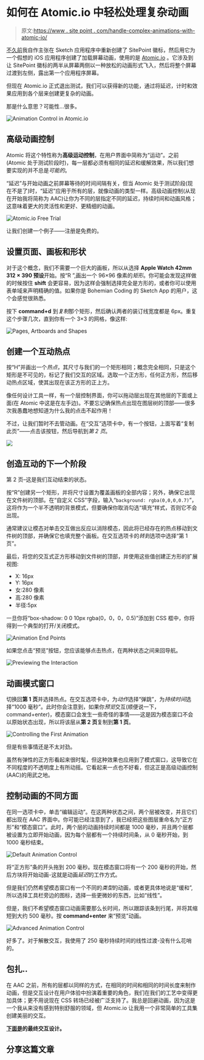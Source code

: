 # 如何在 Atomic.io 中轻松处理复杂动画

> 原文:[https://www . site point . com/handle-complex-animations-with-atomic-io/](https://www.sitepoint.com/handle-complex-animations-with-atomic-io/)

[不久前](https://www.sitepoint.com/create-easy-interactions-using-sketch-app-atomic-io/)我自作主张在 Sketch 应用程序中重新创建了 SitePoint 徽标，然后用它为一个假想的 iOS 应用程序创建了加载屏幕动画，使用的是 [Atomic.io](https://app.atomic.io) 。它涉及到让 SitePoint 徽标的两半从屏幕两侧以一种放松的动画形式飞入，然后将整个屏幕过渡到左侧，露出第一个应用程序屏幕。

但现在 Atomic.io 正式退出测试，我们可以获得新的功能，通过将延迟，计时和效果应用到各个层来创建更复杂的动画。

那是什么意思？可能性…很多。

![Animation Control in Atomic.io](../Images/12f668c3bb30aba030d89e57b95e144d.png)

## 高级动画控制

Atomic 将这个特性称为**高级运动控制**，在用户界面中简称为“运动”。之前(Atomic 处于测试阶段时)，每一层都必须有相同的延迟和缓解效果，所以我们想要实现的并不总是*可能的*。

“延迟”与开始动画之前屏幕等待的时间间隔有关，但当 Atomic 处于测试阶段(现在不是了)时，“延迟”应用于所有的层，就像动画的类型一样。高级动画控制(从现在开始我将简称为 AAC)让你为不同的层指定不同的延迟，持续时间和动画风格；这意味着更大的灵活性和更好、更精细的动画。

![Atomic.io Free Trial](../Images/3b6d13bb89cd49b13eeb2ac715da282b.png)

让我们创建一个例子——注册是免费的。

## 设置页面、画板和形状

对于这个概念，我们不需要一个巨大的画板，所以从选择 **Apple Watch 42mm 312 × 390 预设**开始。按“R ”,画出一个 96×96 像素的*矩形*。你可能会发现这样做的时候按住 **shift** 会更容易，因为这样会强制选择完全是方形的，或者你可以使用表单域来声明精确的值。如果你是 Bohemian Coding 的 Sketch App 的用户，这个会感觉很熟悉。

按下 **command+d** 到*复制*那个矩形，然后确认两者的装订线宽度都是 6px。重复这个步骤几次，直到你有一个 3×3 的网格，像这样:

![Pages, Artboards and Shapes](../Images/41b7a208a35ce7d346204e9f7dd71f82.png)

## 创建一个互动热点

按“H”并画出一个*热点*，其尺寸与我们的一个矩形相同；概念完全相同，只是这个矩形是不可见的，标记了我们交互的区域。选取一个正方形，任何正方形，然后移动热点区域，使其出现在该正方形的正上方。

像任何设计工具一样，有一个层控制界面，你可以拖动层出现在其他层的下面或上面(在 Atomic 中这是在左手边)。不要忘记确保热点出现在图层树的顶部——很多次我愚蠢地想知道为什么我的点击不起作用！

不过，让我们暂时不去管动画。在“交互”选项卡中，有一个按钮，上面写着“复制此页”——点击该按钮，然后导航到*第 2 页*。

![<p><img alt="Creating Hotspots" src="https://draftin.com:443/images/32897?token=nVUZngb96ei01tfOO2Es9ZhtAKCyxrA-SrN1DDEzgtgMzW3dS4_mRaZgYLhp_sf6h80_VxnNLxVLUyY0HCph--U"/> </p>](../Images/657e74c6d74029fb0d61a1386bbb5de0.png)

## 创造互动的下一个阶段

第 2 页–这是我们互动结束的状态。

按“R”创建另一个矩形，并将尺寸设置为覆盖画板的全部内容；另外，确保它出现在文件树的顶部。在“自定义 CSS”字段，输入“`background: rgba(0,0,0,0.7)`”，这将作为一个半不透明的背景模式，但要确保你取消勾选“填充”样式，否则它不会出现。

通常建议让模态对单击交互做出反应以消除模态，因此将已经存在的热点移动到文件树的顶部，并确保它也填充整个画板。在交互选项卡的*转到*选项中选择“第 1 页”。

最后，将您的交互式正方形移动到文件树的顶部，并使用这些值创建正方形的扩展视图:

*   X: 16px
*   Y: 16px
*   女:280 像素
*   高:280 像素
*   半径:5px

一旦你将“box-shadow: 0 0 10px rgba(0，0，0，0.5)”添加到 CSS 框中，你将得到一个典型的打开/关闭模式。

![Animation End Points](../Images/0fc6ea18f20cc67b0cf3b3c69ae0005d.png)

如果您点击“预览”按钮，您应该能够点击热点，在两种状态之间来回导航。

![Previewing the Interaction](../Images/750e97a89af83ab45f3fcb60b1fa95f2.png)

## 动画模式窗口

切换回**第 1 页**并选择热点。在交互选项卡中，为*动作*选择“弹跳”，为*持续时间*选择“1000 毫秒”。此时你会注意到，如果你*预览*交互(顺便说一下，command+enter)，模态窗口会发生一些奇怪的事情——这是因为模态窗口不会以原始状态出现，所以将该层从**第 2 页**复制到**第 1 页**。

![Controlling the First Animation](../Images/816e7897371235816ee6e6759f516792.png)

但是有些事情还是不太对劲。

虽然有弹性的正方形看起来很时髦，但这种效果也应用到了模式窗口，这导致它在不同程度的不透明度上有所动摇。它看起来一点也不好看，但这正是高级动画控制(AAC)的用武之地。

## 控制动画的不同方面

在同一选项卡中，单击“编辑运动”。在这两种状态之间，两个层被改变，并且它们都出现在 AAC 界面中。你可能已经注意到了，我已经把这些图层重命名为“正方形”和“模态窗口”。此时，两个层的动画持续时间都是 1000 毫秒，并且两个层都被设置为立即开始动画，因为每个层都有一个持续时间条，从 0 毫秒开始，到 1000 毫秒结束。

![Default Animation Control](../Images/55c9c623c125e6c02f8074ad5a0b75bc.png)

将“正方形”条的开头拖到 200 毫秒。现在模态窗口将有一个 200 毫秒的开始，然后方块将开始动画-这就是动画*延迟*的工作方式。

但是我们仍然希望模态窗口有一个不同的*类型*的动画，或者更具体地说是“缓和”,所以选择工具栏旁边的图标，选择一些更微妙的东西，比如“线性”。

但是，我们不希望模态窗口动画需要那么长时间，所以跟踪该条到行尾，并将其缩短到大约 500 毫秒。按 **command+enter** 来“预览”动画。

![Advanced Animation Control](../Images/1e2205390b5a808797f904902e0c2872.png)

好多了。对于解散交互，我使用了 250 毫秒持续时间的线性过渡-没有什么花哨的。

## 包扎..

在 AAC 之前，所有的层都以同样的方式，在相同的时间和相同的时间长度来制作动画，但是交互设计在用户体验中扮演着重要的角色，我们在我们的工艺中变得更加具体；更不用说现在 CSS 转场已经被广泛支持了。我总是回避动画，因为这是一个我从来没有感到特别舒服的领域，但 Atomic.io 让我用一个非常简单的工具集创建美丽的交互。

**[下面是](https://app.atomic.io/d/9ETh7xPhER0R)的最终交互设计。**

## 分享这篇文章